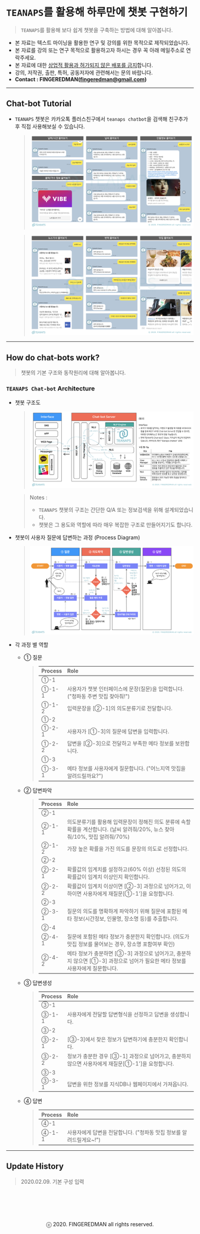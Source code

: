 # `TEANAPS`를 활용해 하루만에 챗봇 구현하기

> `TEANAPS`를 활용해 보다 쉽게 챗봇을 구축하는 방법에 대해 알아봅니다.

- 본 자료는 텍스트 마이닝을 활용한 연구 및 강의를 위한 목적으로 제작되었습니다.
- 본 자료를 강의 또는 연구 목적으로 활용하고자 하시는 경우 꼭 아래 메일주소로 연락주세요.
- 본 자료에 대한 <U>상업적 활용과 허가되지 않은 배포를 금지</U>합니다.
- 강의, 저작권, 출판, 특허, 공동저자에 관련해서는 문의 바랍니다.
- **Contact : FINGEREDMAN(fingeredman@gmail.com)**

---
## Chat-bot Tutorial

- `TEANAPS` 챗봇은 카카오톡 플러스친구에서 `teanaps chatbot`을 검색해 친구추가 후 직접 사용해보실 수 있습니다.

  > ![chatbot_ex1](data/sample_image/chatbot_ex1.png)  

  > ![chatbot_ex2](data/sample_image/chatbot_ex2.png)

---
## How do chat-bots work?

> 챗봇의 기본 구조와 동작원리에 대해 알아봅니다.  

### `TEANAPS Chat-bot` Architecture

- 챗봇 구조도

  > ![chatbot_architecture](data/sample_image/chatbot_architecture.png)

  > Notes :  
  > - `TEANAPS` 챗봇의 구조는 간단한 Q/A 또는 정보검색을 위해 설계되었습니다.
  > - 챗봇은 그 용도와 역할에 따라 매우 복잡한 구조로 만들어지기도 합니다.

- 챗봇이 사용자 질문에 답변하는 과정 (Process Diagram)

  > ![chatbot_flow](data/sample_image/chatbot_flow.png)

- 각 과정 별 역할

    - ① 질문

      > | Process   | Role                |
      > |-----------|---------------------|
      > | ①-1      |                     | 
      > | ①-1-1    | 사용자가 챗봇 인터페이스에 문장(질문)을 입력합니다. ("청파동 주변 맛집 찾아줘!")                  | 
      > | ①-1-2    | 입력문장을 [②-1]의 의도분류기로 전달합니다.   
      > | ①-2      |                                                                                 | 
      > | ①-2-1    | 사용자가 [①-3]의 질문에 답변을 입력합니다.                                              | 
      > | ①-2-2    | 답변을 [②-3]으로 전달하고 부족한 메타 정보를 보완합니다.                                    |
      > | ①-3      |                                                                                 | 
      > | ①-3-1    | 메타 정보를 사용자에게 질문합니다. ("어느지역 맛집을 알려드릴까요?")                            | 

    - ② 답변파악

      > | Process   | Role                |
      > |-----------|---------------------|
      > | ②-1      |                                                                                 | 
      > | ②-1-1    | 의도분류기를 활용해 입력문장이 정해진 의도 분류에 속할 확률을 계산합니다. (날씨 알려줘/20%, 뉴스 찾아줘/10%, 맛집 알려줘/70%)  | 
      > | ②-1-2    | 가장 높은 확률을 가진 의도를 문장의 의도로 선정합니다.   
      > | ②-2      |                                                                                 | 
      > | ②-2-1    | 확률값의 임계치를 설정하고(60% 이상) 선정된 의도의 확률값이 임계치 이상인지 확인합니다.              | 
      > | ②-2-2    | 확률값이 임계치 이상이면 [②-3] 과정으로 넘어가고, 이하이면 사용자에게 재질문[①-1']을 요청합니다.    |
      > | ②-3      |                                                                                 | 
      > | ②-3-1    | 질문의 의도를 명확하게 파악하기 위해 질문에 포함된 메타 정보(시간정보, 인물명, 장소명 등)를 추출합니다.  | 
      > | ②-4      |                                                                                 | 
      > | ②-4-1    | 질문에 포함된 메타 정보가 충분한지 확인합니다. (의도가 맛집 정보를 물어보는 경우, 장소명 포함여부 확인)  | 
      > | ②-4-2    | 메타 정보가 충분하면 [③-3] 과정으로 넘어가고, 충분하지 않으면 [①-3] 과정으로 넘어가 필요한 메타 정보를 사용자에게 질문합니다.  |

    - ③ 답변생성

      > | Process   | Role                |
      > |-----------|---------------------| 
      > | ③-1      |                                                                                 | 
      > | ③-1-1    | 사용자에게 전달할 답변형식을 선정하고 답변을 생성합니다.                                      | 
      > | ③-2      |                                                                                 | 
      > | ③-2-1    | [③-3]에서 찾은 정보가 답변하기에 충분한지 확인합니다.                                      | 
      > | ③-2-2    | 정보가 충분한 경우 [③-1] 과정으로 넘어가고, 충분하지 않으면 사용자에게 재질문[①-1']을 요청합니다.   |
      > | ③-3      |                                                                                 | 
      > | ③-3-1    | 답변을 위한 정보를 지식DB나 웹페이지에서 가져옵니다.                                        |

    - ④ 답변

      > | Process   | Role                |
      > |-----------|---------------------|  
      > | ④-1      |                                                                                 | 
      > | ④-1-1    | 사용자에게 답변을 전달합니다. ("청파동 맛집 정보를 알려드릴게요~!")                            |  

---
## Update History
> 2020.02.09. 기본 구성 입력   

<br><br>
---
<center>ⓒ 2020. FINGEREDMAN all rights reserved.</center>
